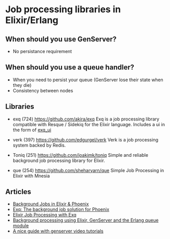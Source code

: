 # Job processing libraries in Elixir/Erlang

## When should you use GenServer?
- No persistance requirement

## When should you use a queue handler?
- When you need to persist your queue (GenServer lose their state when they die)
- Consistency between nodes


## Libraries

- exq (724)
https://github.com/akira/exq
Exq is a job processing library compatible with Resque / Sidekiq for the Elixir language.
Includes a ui in the form of [exq_ui](https://github.com/akira/exq_ui)

- verk (397)
https://github.com/edgurgel/verk
Verk is a job processing system backed by Redis.

- Toniq (251)
https://github.com/joakimk/toniq
Simple and reliable background job processing library for Elixir.

- que (254)
https://github.com/sheharyarn/que
Simple Job Processing in Elixir with Mnesia


## Articles

- [Background Jobs in Elixir & Phoenix](https://medium.com/@cschneid/background-jobs-in-elixir-phoenix-60dddf4ce207)
- [Exq: The background job solution for Phoenix](http://learningwithjb.com/posts/exq-the-background-job-solution-for-phoenix)
- [Elixir Job Processing with Exq](https://elixircasts.io/elixir-job-processing-with-exq)
- [Background processing using Elixir, GenServer and the Erlang queue module
](https://hackernoon.com/background-processing-using-elixir-genserver-and-the-erlang-queue-class-8d476d4942c2)
- [A nice guide with genserver video tutorials](https://www.youtube.com/channel/UCp01DFl8kp-239gW289C0ew)
